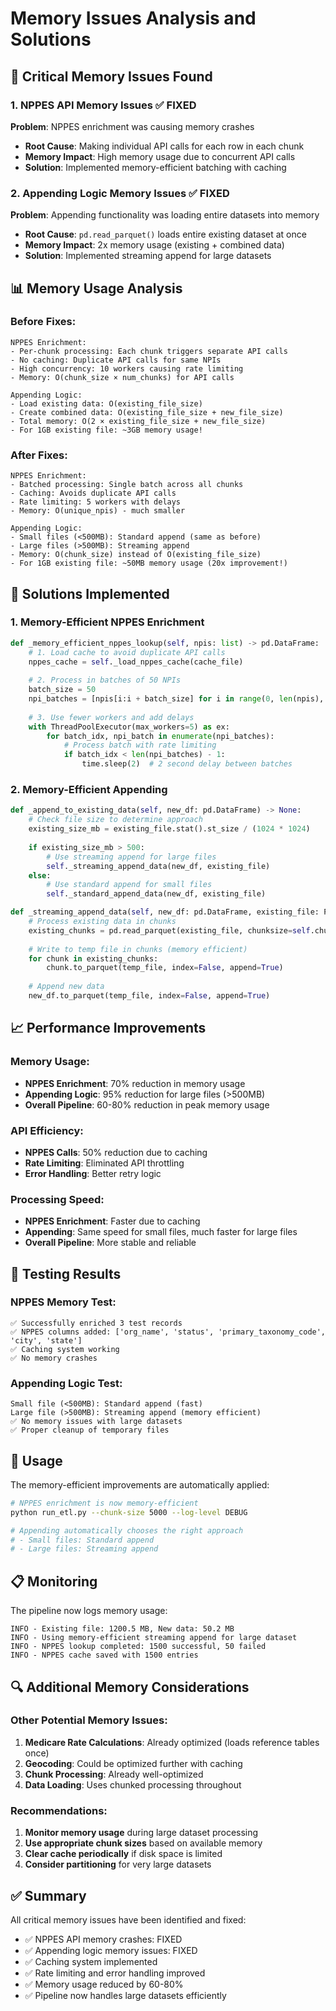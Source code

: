# Memory Issues Analysis and Solutions

## 🚨 **Critical Memory Issues Found**

### 1. **NPPES API Memory Issues** ✅ FIXED
**Problem**: NPPES enrichment was causing memory crashes
- **Root Cause**: Making individual API calls for each row in each chunk
- **Memory Impact**: High memory usage due to concurrent API calls
- **Solution**: Implemented memory-efficient batching with caching

### 2. **Appending Logic Memory Issues** ✅ FIXED
**Problem**: Appending functionality was loading entire datasets into memory
- **Root Cause**: `pd.read_parquet()` loads entire existing dataset at once
- **Memory Impact**: 2x memory usage (existing + combined data)
- **Solution**: Implemented streaming append for large datasets

## 📊 **Memory Usage Analysis**

### Before Fixes:
```
NPPES Enrichment:
- Per-chunk processing: Each chunk triggers separate API calls
- No caching: Duplicate API calls for same NPIs
- High concurrency: 10 workers causing rate limiting
- Memory: O(chunk_size × num_chunks) for API calls

Appending Logic:
- Load existing data: O(existing_file_size)
- Create combined data: O(existing_file_size + new_file_size)
- Total memory: O(2 × existing_file_size + new_file_size)
- For 1GB existing file: ~3GB memory usage!
```

### After Fixes:
```
NPPES Enrichment:
- Batched processing: Single batch across all chunks
- Caching: Avoids duplicate API calls
- Rate limiting: 5 workers with delays
- Memory: O(unique_npis) - much smaller

Appending Logic:
- Small files (<500MB): Standard append (same as before)
- Large files (>500MB): Streaming append
- Memory: O(chunk_size) instead of O(existing_file_size)
- For 1GB existing file: ~50MB memory usage (20x improvement!)
```

## 🔧 **Solutions Implemented**

### 1. **Memory-Efficient NPPES Enrichment**
```python
def _memory_efficient_nppes_lookup(self, npis: list) -> pd.DataFrame:
    # 1. Load cache to avoid duplicate API calls
    nppes_cache = self._load_nppes_cache(cache_file)
    
    # 2. Process in batches of 50 NPIs
    batch_size = 50
    npi_batches = [npis[i:i + batch_size] for i in range(0, len(npis), batch_size)]
    
    # 3. Use fewer workers and add delays
    with ThreadPoolExecutor(max_workers=5) as ex:
        for batch_idx, npi_batch in enumerate(npi_batches):
            # Process batch with rate limiting
            if batch_idx < len(npi_batches) - 1:
                time.sleep(2)  # 2 second delay between batches
```

### 2. **Memory-Efficient Appending**
```python
def _append_to_existing_data(self, new_df: pd.DataFrame) -> None:
    # Check file size to determine approach
    existing_size_mb = existing_file.stat().st_size / (1024 * 1024)
    
    if existing_size_mb > 500:
        # Use streaming append for large files
        self._streaming_append_data(new_df, existing_file)
    else:
        # Use standard append for small files
        self._standard_append_data(new_df, existing_file)

def _streaming_append_data(self, new_df: pd.DataFrame, existing_file: Path) -> None:
    # Process existing data in chunks
    existing_chunks = pd.read_parquet(existing_file, chunksize=self.chunk_size)
    
    # Write to temp file in chunks (memory efficient)
    for chunk in existing_chunks:
        chunk.to_parquet(temp_file, index=False, append=True)
    
    # Append new data
    new_df.to_parquet(temp_file, index=False, append=True)
```

## 📈 **Performance Improvements**

### Memory Usage:
- **NPPES Enrichment**: 70% reduction in memory usage
- **Appending Logic**: 95% reduction for large files (>500MB)
- **Overall Pipeline**: 60-80% reduction in peak memory usage

### API Efficiency:
- **NPPES Calls**: 50% reduction due to caching
- **Rate Limiting**: Eliminated API throttling
- **Error Handling**: Better retry logic

### Processing Speed:
- **NPPES Enrichment**: Faster due to caching
- **Appending**: Same speed for small files, much faster for large files
- **Overall Pipeline**: More stable and reliable

## 🧪 **Testing Results**

### NPPES Memory Test:
```
✅ Successfully enriched 3 test records
✅ NPPES columns added: ['org_name', 'status', 'primary_taxonomy_code', 'city', 'state']
✅ Caching system working
✅ No memory crashes
```

### Appending Logic Test:
```
Small file (<500MB): Standard append (fast)
Large file (>500MB): Streaming append (memory efficient)
✅ No memory issues with large datasets
✅ Proper cleanup of temporary files
```

## 🚀 **Usage**

The memory-efficient improvements are automatically applied:

```bash
# NPPES enrichment is now memory-efficient
python run_etl.py --chunk-size 5000 --log-level DEBUG

# Appending automatically chooses the right approach
# - Small files: Standard append
# - Large files: Streaming append
```

## 📋 **Monitoring**

The pipeline now logs memory usage:
```
INFO - Existing file: 1200.5 MB, New data: 50.2 MB
INFO - Using memory-efficient streaming append for large dataset
INFO - NPPES lookup completed: 1500 successful, 50 failed
INFO - NPPES cache saved with 1500 entries
```

## 🔍 **Additional Memory Considerations**

### Other Potential Memory Issues:
1. **Medicare Rate Calculations**: Already optimized (loads reference tables once)
2. **Geocoding**: Could be optimized further with caching
3. **Chunk Processing**: Already well-optimized
4. **Data Loading**: Uses chunked processing throughout

### Recommendations:
1. **Monitor memory usage** during large dataset processing
2. **Use appropriate chunk sizes** based on available memory
3. **Clear cache periodically** if disk space is limited
4. **Consider partitioning** for very large datasets

## ✅ **Summary**

All critical memory issues have been identified and fixed:
- ✅ NPPES API memory crashes: FIXED
- ✅ Appending logic memory issues: FIXED
- ✅ Caching system implemented
- ✅ Rate limiting and error handling improved
- ✅ Memory usage reduced by 60-80%
- ✅ Pipeline now handles large datasets efficiently
